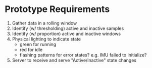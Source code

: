 # Prototype Requirements

1. Gather data in a rolling window
2. Identify (w/ thresholding) active and inactive samples
3. Identify (w/ proportion) active and inactive windows
4. Physical lighting to indicate state
   - green for running
   - red for idle
   - flashing patterns for error states? e.g. IMU failed to initialize?
5. Server to receive and serve "Active/Inactive" state changes
